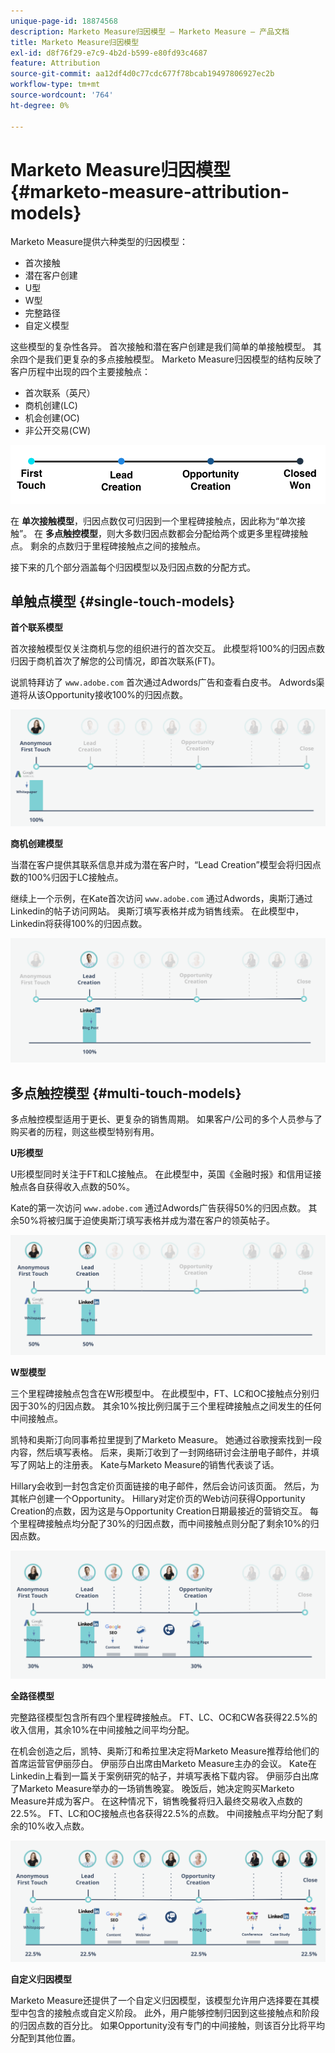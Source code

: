 ```yaml
---
unique-page-id: 18874568
description: Marketo Measure归因模型 — Marketo Measure — 产品文档
title: Marketo Measure归因模型
exl-id: d8f76f29-e7c9-4b2d-b599-e80fd93c4687
feature: Attribution
source-git-commit: aa12df4d0c77cdc677f78bcab19497806927ec2b
workflow-type: tm+mt
source-wordcount: '764'
ht-degree: 0%

---
```


# Marketo Measure归因模型 {#marketo-measure-attribution-models}

Marketo Measure提供六种类型的归因模型：

* 首次接触
* 潜在客户创建
* U型
* W型
* 完整路径
* 自定义模型

这些模型的复杂性各异。 首次接触和潜在客户创建是我们简单的单接触模型。 其余四个是我们更复杂的多点接触模型。 Marketo Measure归因模型的结构反映了客户历程中出现的四个主要接触点：

* 首次联系（英尺）
* 商机创建(LC)
* 机会创建(OC)
* 非公开交易(CW)

![](assets/1-1.png)

在 **单次接触模型**，归因点数仅可归因到一个里程碑接触点，因此称为“单次接触”。
在 **多点触控模型**，则大多数归因点数都会分配给两个或更多里程碑接触点。 剩余的点数归于里程碑接触点之间的接触点。

接下来的几个部分涵盖每个归因模型以及归因点数的分配方式。

## 单触点模型 {#single-touch-models}

**首个联系模型**

首次接触模型仅关注商机与您的组织进行的首次交互。 此模型将100%的归因点数归因于商机首次了解您的公司情况，即首次联系(FT)。

说凯特拜访了 `www.adobe.com` 首次通过Adwords广告和查看白皮书。 Adwords渠道将从该Opportunity接收100%的归因点数。

![](assets/2.png)

**商机创建模型**

当潜在客户提供其联系信息并成为潜在客户时，“Lead Creation”模型会将归因点数的100%归因于LC接触点。

继续上一个示例，在Kate首次访问 `www.adobe.com` 通过Adwords，奥斯汀通过Linkedin的帖子访问网站。 奥斯汀填写表格并成为销售线索。 在此模型中，Linkedin将获得100%的归因点数。

![](assets/3.png)

## 多点触控模型 {#multi-touch-models}

多点触控模型适用于更长、更复杂的销售周期。 如果客户/公司的多个人员参与了购买者的历程，则这些模型特别有用。

**U形模型**

U形模型同时关注于FT和LC接触点。 在此模型中，英国《金融时报》和信用证接触点各自获得收入点数的50%。

Kate的第一次访问 `www.adobe.com` 通过Adwords广告获得50%的归因点数。 其余50%将被归属于迫使奥斯汀填写表格并成为潜在客户的领英帖子。

![](assets/4.png)

**W型模型**

三个里程碑接触点包含在W形模型中。 在此模型中，FT、LC和OC接触点分别归因于30%的归因点数。 其余10%按比例归属于三个里程碑接触点之间发生的任何中间接触点。

凯特和奥斯汀向同事希拉里提到了Marketo Measure。 她通过谷歌搜索找到一段内容，然后填写表格。 后来，奥斯汀收到了一封网络研讨会注册电子邮件，并填写了网站上的注册表。 Kate与Marketo Measure的销售代表谈了话。

Hillary会收到一封包含定价页面链接的电子邮件，然后会访问该页面。 然后，为其帐户创建一个Opportunity。 Hillary对定价页的Web访问获得Opportunity Creation的点数，因为这是与Opportunity Creation日期最接近的营销交互。 每个里程碑接触点均分配了30%的归因点数，而中间接触点则分配了剩余10%的归因点数。

![](assets/5.png)

**全路径模型**

完整路径模型包含所有四个里程碑接触点。 FT、LC、OC和CW各获得22.5%的收入信用，其余10%在中间接触之间平均分配。

在机会创造之后，凯特、奥斯汀和希拉里决定将Marketo Measure推荐给他们的首席运营官伊丽莎白。 伊丽莎白出席由Marketo Measure主办的会议。 Kate在Linkedin上看到一篇关于案例研究的帖子，并填写表格下载内容。 伊丽莎白出席了Marketo Measure举办的一场销售晚宴。 晚饭后，她决定购买Marketo Measure并成为客户。 在这种情况下，销售晚餐将归入最终交易收入点数的22.5%。 FT、LC和OC接触点也各获得22.5%的点数。 中间接触点平均分配了剩余的10%收入点数。

![](assets/6.png)

**自定义归因模型**

Marketo Measure还提供了一个自定义归因模型，该模型允许用户选择要在其模型中包含的接触点或自定义阶段。 此外，用户能够控制归因到这些接触点和阶段的归因点数的百分比。 如果Opportunity没有专门的中间接触，则该百分比将平均分配到其他位置。
